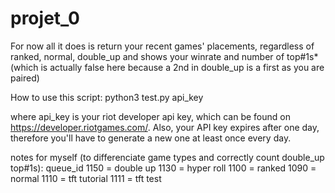 # projet_0

For now all it does is return your recent games' placements, regardless of ranked, normal, double_up and shows your winrate and number of top#1s*
(which is actually false here because a 2nd in double_up is a first as you are paired)


How to use this script:
python3 test.py api_key

where api_key is your riot developer api key, which can be found on https://developer.riotgames.com/.
Also, your API key expires after one day, therefore you'll have to generate a new one at least once every day.




notes for myself (to differenciate game types and correctly count double_up top#1s): 
queue_id 
    1150 = double up
    1130 = hyper roll
    1100 = ranked
    1090 = normal
    1110 = tft tutorial
    1111 = tft test